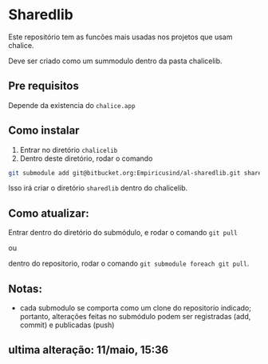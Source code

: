 # Sharedlib

Este repositório tem as funcões mais usadas nos projetos que usam chalice. 

Deve ser criado como um summodulo dentro da pasta chalicelib.


## Pre requisitos

Depende da existencia do `chalice.app`

## Como instalar

1. Entrar no diretório `chalicelib`
2. Dentro deste diretório, rodar o comando 

```bash
git submodule add git@bitbucket.org:Empiricusind/al-sharedlib.git sharedlib
```

Isso irá criar o diretório `sharedlib` dentro do chalicelib. 

## Como atualizar: 

Entrar dentro do diretório do submódulo, e rodar o comando `git pull`

ou 

dentro do repositorio, rodar o comando `git submodule foreach git pull`.

## Notas: 

- cada submodulo se comporta como um clone do repositorio indicado; portanto, alterações feitas no submódulo podem ser registradas (add, commit) e publicadas (push)

## ultima alteração: 11/maio, 15:36
